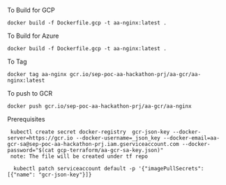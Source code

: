 To Build for GCP
```
docker build -f Dockerfile.gcp -t aa-nginx:latest .
```


To Build for Azure
```
docker build -f Dockerfile.gcp -t aa-nginx:latest .
```

To Tag
```
docker tag aa-nginx gcr.io/sep-poc-aa-hackathon-prj/aa-gcr/aa-nginx:latest
```


To push to GCR
```
docker push gcr.io/sep-poc-aa-hackathon-prj/aa-gcr/aa-nginx
```


Prerequisites
```
 kubectl create secret docker-registry  gcr-json-key --docker-server=https://gcr.io --docker-username=_json_key --docker-email=aa-gcr-sa@sep-poc-aa-hackathon-prj.iam.gserviceaccount.com --docker-password="$(cat gcp-terraform/aa-gcr-sa-key.json)"
 note: The file will be created under tf repo

  kubectl patch serviceaccount default -p '{"imagePullSecrets": [{"name": "gcr-json-key"}]}

```